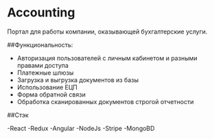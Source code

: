 # Accounting 

Портал для работы компании, оказывающей бухгалтерские услуги.

##Функциональность:
 - Авторизация пользователей с личным кабинетом и разными правами доступа
 - Платежные шлюзы
 - Загрузка и выгрузка документов из базы
 - Использование ЕЦП
 - Форма обратной связи
 - Обработка сканированных документов строгой отчетности

##Стэк

-React
-Redux
-Angular
-NodeJs
-Stripe
-MongoBD
